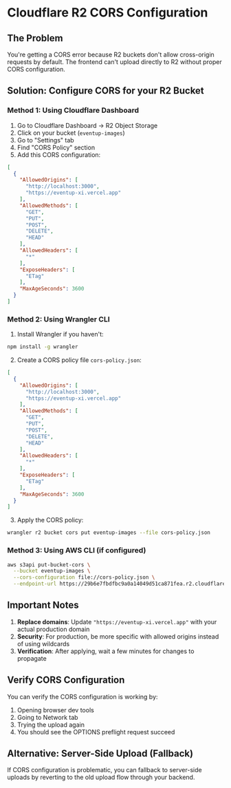 # Cloudflare R2 CORS Configuration

## The Problem
You're getting a CORS error because R2 buckets don't allow cross-origin requests by default. The frontend can't upload directly to R2 without proper CORS configuration.

## Solution: Configure CORS for your R2 Bucket

### Method 1: Using Cloudflare Dashboard

1. Go to Cloudflare Dashboard → R2 Object Storage
2. Click on your bucket (`eventup-images`)
3. Go to "Settings" tab
4. Find "CORS Policy" section
5. Add this CORS configuration:

```json
[
  {
    "AllowedOrigins": [
      "http://localhost:3000",
      "https://eventup-xi.vercel.app"
    ],
    "AllowedMethods": [
      "GET",
      "PUT",
      "POST",
      "DELETE",
      "HEAD"
    ],
    "AllowedHeaders": [
      "*"
    ],
    "ExposeHeaders": [
      "ETag"
    ],
    "MaxAgeSeconds": 3600
  }
]
```

### Method 2: Using Wrangler CLI

1. Install Wrangler if you haven't:
```bash
npm install -g wrangler
```

2. Create a CORS policy file `cors-policy.json`:
```json
[
  {
    "AllowedOrigins": [
      "http://localhost:3000",
      "https://eventup-xi.vercel.app"
    ],
    "AllowedMethods": [
      "GET",
      "PUT", 
      "POST",
      "DELETE",
      "HEAD"
    ],
    "AllowedHeaders": [
      "*"
    ],
    "ExposeHeaders": [
      "ETag"
    ],
    "MaxAgeSeconds": 3600
  }
]
```

3. Apply the CORS policy:
```bash
wrangler r2 bucket cors put eventup-images --file cors-policy.json
```

### Method 3: Using AWS CLI (if configured)

```bash
aws s3api put-bucket-cors \
  --bucket eventup-images \
  --cors-configuration file://cors-policy.json \
  --endpoint-url https://29b6e7fbdfbc9a0a14049d51ca871fea.r2.cloudflarestorage.com
```

## Important Notes

1. **Replace domains**: Update `"https://eventup-xi.vercel.app"` with your actual production domain
2. **Security**: For production, be more specific with allowed origins instead of using wildcards
3. **Verification**: After applying, wait a few minutes for changes to propagate

## Verify CORS Configuration

You can verify the CORS configuration is working by:

1. Opening browser dev tools
2. Going to Network tab
3. Trying the upload again
4. You should see the OPTIONS preflight request succeed

## Alternative: Server-Side Upload (Fallback)

If CORS configuration is problematic, you can fallback to server-side uploads by reverting to the old upload flow through your backend.
